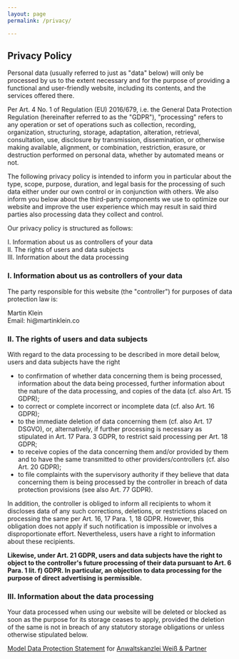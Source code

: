 ```yaml
---
layout: page
permalink: /privacy/

---
```



<h2>Privacy Policy</h2>
<p>Personal data (usually referred to just as "data" below) will only be processed by us to the extent necessary and for the purpose of providing a functional and user-friendly website, including its contents, and the services offered there.</p>
<p>Per Art. 4 No. 1 of Regulation (EU) 2016/679, i.e. the General Data Protection Regulation (hereinafter referred to as the "GDPR"), "processing" refers to any operation or set of operations such as collection, recording, organization, structuring, storage, adaptation, alteration, retrieval, consultation, use, disclosure by transmission, dissemination, or otherwise making available, alignment, or combination, restriction, erasure, or destruction performed on personal data, whether by automated means or not.</p>
<p>The following privacy policy is intended to inform you in particular about the type, scope, purpose, duration, and legal basis for the processing of such data either under our own control or in conjunction with others. We also inform you below about the third-party components we use to optimize our website and improve the user experience which may result in said third parties also processing data they collect and control.</p>
<p>Our privacy policy is structured as follows:</p>
<p>I. Information about us as controllers of your data<br>II. The rights of users and data subjects<br>III. Information about the data processing</p>
<h3>I. Information about us as controllers of your data</h3>
<p>The party responsible for this website (the "controller") for purposes of data protection law is:</p>
<p><span>Martin Klein</span>
	<br><span>Email: hi@martinklein.co</span></p>


<h3>II. The rights of users and data subjects</h3>
<p>With regard to the data processing to be described in more detail below, users and data subjects have the right</p>
<ul type="disc">
<li>to confirmation of whether data concerning them is being processed, information about the data being processed, further information about the nature of the data processing, and copies of the data (cf. also Art. 15 GDPR);</li>
<li>to correct or complete incorrect or incomplete data (cf. also Art. 16 GDPR);</li>
<li>to the immediate deletion of data concerning them (cf. also Art. 17 DSGVO), or, alternatively, if further processing is necessary as stipulated in Art. 17 Para. 3 GDPR, to restrict said processing per Art. 18 GDPR;</li>
<li>to receive copies of the data concerning them and/or provided by them and to have the same transmitted to other providers/controllers (cf. also Art. 20 GDPR);</li>
<li>to file complaints with the supervisory authority if they believe that data concerning them is being processed by the controller in breach of data protection provisions (see also Art. 77 GDPR).</li>
</ul>
<p>In addition, the controller is obliged to inform all recipients to whom it discloses data of any such corrections, deletions, or restrictions placed on processing the same per Art. 16, 17 Para. 1, 18 GDPR. However, this obligation does not apply if such notification is impossible or involves a disproportionate effort. Nevertheless, users have a right to information about these recipients.</p>
<p><strong>Likewise, under Art. 21 GDPR, users and data subjects have the right to object to the controller's future processing of their data pursuant to Art. 6 Para. 1 lit. f) GDPR. In particular, an objection to data processing for the purpose of direct advertising is permissible.</strong></p>
<h3>III. Information about the data processing</h3>
<p>Your data processed when using our website will be deleted or blocked as soon as the purpose for its storage ceases to apply, provided the deletion of the same is not in breach of any statutory storage obligations or unless otherwise stipulated below.</p>

<p><a href="https://www.ratgeberrecht.eu/leistungen/muster-datenschutzerklaerung.html" target="_blank" rel="noopener">Model Data Protection Statement</a> for <a href="https://www.ratgeberrecht.eu/" target="_blank">Anwaltskanzlei Weiß &amp; Partner</a></p>
